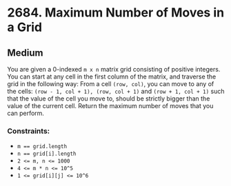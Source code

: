 # 2684. Maximum Number of Moves in a Grid

## Medium

You are given a 0-indexed `m x n` matrix grid consisting of positive integers. You can start at any cell in the first
column of the matrix, and traverse the grid in the following way: From a cell `(row, col)`, you can move to any of the
cells: `(row - 1, col + 1), (row, col + 1)` and `(row + 1, col + 1)` such that the value of the cell you move to, should
be strictly bigger than the value of the current cell. Return the maximum number of moves that you can perform.

### Constraints:

- `m == grid.length`
- `n == grid[i].length`
- `2 <= m, n <= 1000`
- `4 <= m * n <= 10^5`
- `1 <= grid[i][j] <= 10^6`
